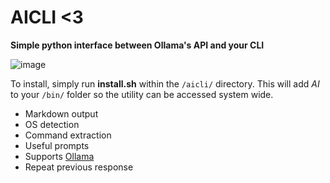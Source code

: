 # AICLI <3
**Simple python interface between Ollama's API and your CLI**

![image](https://github.com/user-attachments/assets/4448a530-092b-46a0-8b5d-101cfc65e70f)

To install, simply run **install.sh** within the `/aicli/` directory. This will add *AI* to your `/bin/` folder so the utility can be accessed system wide.

- Markdown output
- OS detection
- Command extraction
- Useful prompts
- Supports [Ollama](https://github.com/ollama/ollama)
- Repeat previous response


